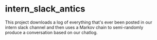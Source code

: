 # intern_slack_antics
This project downloads a log of everything that's ever been posted in our intern slack channel and then uses a Markov chain to semi-randomly produce a conversation based on our chatlog.
